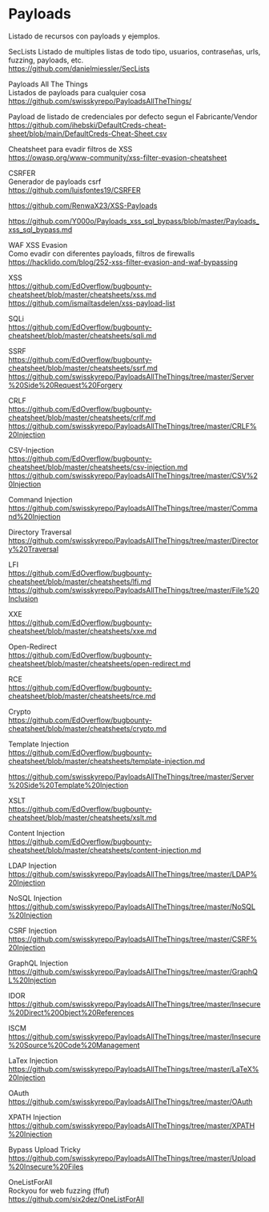 # Payloads
Listado de recursos con payloads y ejemplos.  

SecLists
Listado de multiples listas de todo tipo, usuarios, contraseñas, urls, fuzzing, payloads, etc.  
https://github.com/danielmiessler/SecLists


Payloads All The Things  
Listados de payloads para cualquier cosa  
https://github.com/swisskyrepo/PayloadsAllTheThings/  


Payload de listado de credenciales por defecto segun el Fabricante/Vendor  
https://github.com/ihebski/DefaultCreds-cheat-sheet/blob/main/DefaultCreds-Cheat-Sheet.csv


Cheatsheet para evadir filtros de XSS  
https://owasp.org/www-community/xss-filter-evasion-cheatsheet  


CSRFER  
Generador de payloads csrf  
https://github.com/luisfontes19/CSRFER


https://github.com/RenwaX23/XSS-Payloads  

https://github.com/Y000o/Payloads_xss_sql_bypass/blob/master/Payloads_xss_sql_bypass.md 


WAF XSS Evasion  
Como evadir con diferentes payloads, filtros de firewalls  
https://hacklido.com/blog/252-xss-filter-evasion-and-waf-bypassing  


XSS  
https://github.com/EdOverflow/bugbounty-cheatsheet/blob/master/cheatsheets/xss.md 
https://github.com/ismailtasdelen/xss-payload-list 

SQLi  
https://github.com/EdOverflow/bugbounty-cheatsheet/blob/master/cheatsheets/sqli.md 

SSRF  
https://github.com/EdOverflow/bugbounty-cheatsheet/blob/master/cheatsheets/ssrf.md 
https://github.com/swisskyrepo/PayloadsAllTheThings/tree/master/Server%20Side%20Request%20Forgery 

CRLF  
https://github.com/EdOverflow/bugbounty-cheatsheet/blob/master/cheatsheets/crlf.md 
https://github.com/swisskyrepo/PayloadsAllTheThings/tree/master/CRLF%20Injection 
  
CSV-Injection     
https://github.com/EdOverflow/bugbounty-cheatsheet/blob/master/cheatsheets/csv-injection.md    
https://github.com/swisskyrepo/PayloadsAllTheThings/tree/master/CSV%20Injection   
  
Command Injection    
https://github.com/swisskyrepo/PayloadsAllTheThings/tree/master/Command%20Injection   
  
Directory Traversal  
https://github.com/swisskyrepo/PayloadsAllTheThings/tree/master/Directory%20Traversal   
  
LFI  
https://github.com/EdOverflow/bugbounty-cheatsheet/blob/master/cheatsheets/lfi.md   
https://github.com/swisskyrepo/PayloadsAllTheThings/tree/master/File%20Inclusion   
  
XXE  
https://github.com/EdOverflow/bugbounty-cheatsheet/blob/master/cheatsheets/xxe.md   
  
Open-Redirect  
https://github.com/EdOverflow/bugbounty-cheatsheet/blob/master/cheatsheets/open-redirect.md   
  
RCE  
https://github.com/EdOverflow/bugbounty-cheatsheet/blob/master/cheatsheets/rce.md   
  
Crypto  
https://github.com/EdOverflow/bugbounty-cheatsheet/blob/master/cheatsheets/crypto.md   
  
Template Injection  
https://github.com/EdOverflow/bugbounty-cheatsheet/blob/master/cheatsheets/template-injection.md   
  
https://github.com/swisskyrepo/PayloadsAllTheThings/tree/master/Server%20Side%20Template%20Injection   
  
XSLT  
https://github.com/EdOverflow/bugbounty-cheatsheet/blob/master/cheatsheets/xslt.md   
  
Content Injection  
https://github.com/EdOverflow/bugbounty-cheatsheet/blob/master/cheatsheets/content-injection.md   
  
LDAP Injection  
https://github.com/swisskyrepo/PayloadsAllTheThings/tree/master/LDAP%20Injection   
  
NoSQL Injection  
https://github.com/swisskyrepo/PayloadsAllTheThings/tree/master/NoSQL%20Injection   
  
CSRF Injection  
https://github.com/swisskyrepo/PayloadsAllTheThings/tree/master/CSRF%20Injection   
  
GraphQL Injection  
https://github.com/swisskyrepo/PayloadsAllTheThings/tree/master/GraphQL%20Injection   
  
IDOR  
https://github.com/swisskyrepo/PayloadsAllTheThings/tree/master/Insecure%20Direct%20Object%20References   
  
ISCM  
https://github.com/swisskyrepo/PayloadsAllTheThings/tree/master/Insecure%20Source%20Code%20Management   
  
LaTex Injection   
https://github.com/swisskyrepo/PayloadsAllTheThings/tree/master/LaTeX%20Injection   
  
OAuth   
https://github.com/swisskyrepo/PayloadsAllTheThings/tree/master/OAuth   
  
XPATH Injection  
https://github.com/swisskyrepo/PayloadsAllTheThings/tree/master/XPATH%20Injection   
  
Bypass Upload Tricky  
https://github.com/swisskyrepo/PayloadsAllTheThings/tree/master/Upload%20Insecure%20Files   


OneListForAll  
Rockyou for web fuzzing  (ffuf)  
https://github.com/six2dez/OneListForAll  


